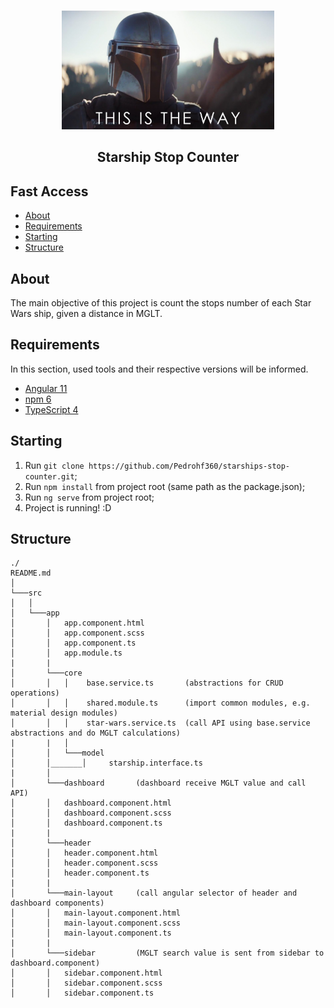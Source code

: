 <br />
<p align="center">
    <img src="./src/assets/img/the-way.jpg" alt="Logo" width="340" height="190">

  <h2 align="center">Starship Stop Counter</h2>
</p>

## Fast Access

* [About](#about)
* [Requirements](#requirements)
* [Starting](#startin)
* [Structure](#structure)
## About

The main objective of this project is count the stops number of each Star Wars ship, given a distance in MGLT.

## Requirements

In this section, used tools and their respective versions will be informed.

* [Angular 11](https://angular.io/)
* [npm 6](https://www.npmjs.com/)
* [TypeScript 4](https://www.typescriptlang.org/)

## Starting

1) Run ``git clone https://github.com/Pedrohf360/starships-stop-counter.git``;
2) Run ``npm install`` from project root (same path as the package.json);
3) Run ``ng serve`` from project root;
4) Project is running! :D
## Structure

```
./
README.md
│
└───src
│   │
│   └───app
│       │   app.component.html
│       │   app.component.scss
│       │   app.component.ts
│       │   app.module.ts
|       |
│       └───core
│       │   │    base.service.ts       (abstractions for CRUD operations)
│       │   │    shared.module.ts      (import common modules, e.g. material design modules)
│       │   │    star-wars.service.ts  (call API using base.service abstractions and do MGLT calculations)
|       |   │
│       │   └───model
│       │_______│     starship.interface.ts
|       │   
│       └───dashboard       (dashboard receive MGLT value and call API)
│       │   dashboard.component.html
│       │   dashboard.component.scss
│       │   dashboard.component.ts
|       |
│       └───header
│       │   header.component.html
│       │   header.component.scss
│       │   header.component.ts
|       |
│       └───main-layout     (call angular selector of header and dashboard components)
│       │   main-layout.component.html
│       │   main-layout.component.scss
│       │   main-layout.component.ts
|       |
│       └───sidebar         (MGLT search value is sent from sidebar to dashboard.component)
│       │   sidebar.component.html
│       │   sidebar.component.scss
│       │   sidebar.component.ts
```